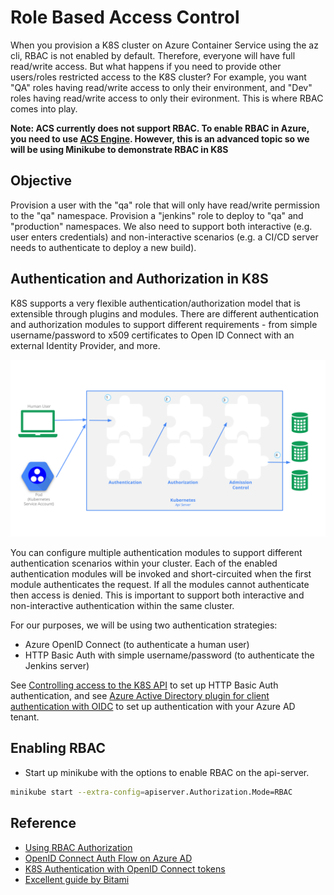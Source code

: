 # Role Based Access Control #

When you provision a K8S cluster on Azure Container Service using the az cli, RBAC is not enabled by default.  Therefore, everyone will have full read/write access.  But what happens if you need to provide other users/roles restricted access to the K8S cluster?  For example, you want "QA" roles having read/write access to only their environment, and "Dev" roles having read/write access to only their evironment. This is where RBAC comes into play.

**Note: ACS currently does not support RBAC.  To enable RBAC in Azure, you need to use [ACS Engine](https://github.com/Azure/acs-engine).  However, this is an advanced topic so we will be using Minikube to demonstrate RBAC in K8S**

## Objective ##

Provision a user with the "qa" role that will only have read/write permission to the "qa" namespace.  Provision a "jenkins" role to deploy to "qa" and "production" namespaces.  We also need to support both interactive (e.g. user enters credentials) and non-interactive scenarios (e.g. a CI/CD server needs to authenticate to deploy a new build).

## Authentication and Authorization in K8S ##

K8S supports a very flexible authentication/authorization model that is extensible through plugins and modules.  There are different authentication and authorization modules to support different requirements - from simple username/password to x509 certificates to Open ID Connect with an external Identity Provider, and more.

![access-control-overview](./access-control-overview.svg)

You can configure multiple authentication modules to support different authentication scenarios within your cluster.  Each of the enabled authentication modules will be invoked and short-circuited when the first module authenticates the request.  If all the modules cannot authenticate then access is denied.  This is important to support both interactive and non-interactive authentication within the same cluster.

For our purposes, we will be using two authentication strategies:

- Azure OpenID Connect (to authenticate a human user)
- HTTP Basic Auth with simple username/password (to authenticate the Jenkins server)

See [Controlling access to the K8S API](https://kubernetes.io/docs/admin/accessing-the-api/) to set up HTTP Basic Auth authentication, and see [Azure Active Directory plugin for client authentication with OIDC](https://github.com/kubernetes/client-go/tree/master/plugin/pkg/client/auth/azure) to set up authentication with your Azure AD tenant.

## Enabling RBAC ##

- Start up minikube with the options to enable RBAC on the api-server.

```sh
minikube start --extra-config=apiserver.Authorization.Mode=RBAC
```

## Reference ##

- [Using RBAC Authorization](https://kubernetes.io/docs/admin/authorization/rbac/)
- [OpenID Connect Auth Flow on Azure AD](https://docs.microsoft.com/en-us/azure/active-directory/develop/active-directory-protocols-openid-connect-code)
- [K8S Authentication with OpenID Connect tokens](https://kubernetes.io/docs/admin/authentication/#openid-connect-tokens)
- [Excellent guide by Bitami](https://docs.bitnami.com/kubernetes/how-to/configure-rbac-in-your-kubernetes-cluster/)